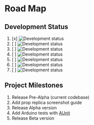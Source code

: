 # Road Map

## Development Status

1. [x] ![Development status](https://img.shields.io/badge/status-planning-red.svg)
2. [ ] ![Development status](https://img.shields.io/badge/status-pre--alpha-orange.svg)
3. [ ] ![Development status](https://img.shields.io/badge/status-alpha-yellow.svg)
4. [ ] ![Development status](https://img.shields.io/badge/status-beta-green.svg)
5. [ ] ![Development status](https://img.shields.io/badge/status-stable-brightgreen.svg)
6. [ ] ![Development status](https://img.shields.io/badge/status-mature-blue.svg)
7. [ ] ![Development status](https://img.shields.io/badge/status-inactive-lightgrey.svg)

## Project Milestones

1. Release Pre-Alpha (current codebase)
2. Add prop replica screenshot guide
3. Release Alpha version
4. Add Arduino tests with [AUnit](https://github.com/bxparks/AUnit)
5. Release Beta version
